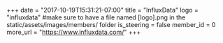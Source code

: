 +++
date = "2017-10-19T15:31:21-07:00"
title = "InfluxData"
logo = "influxdata" #make sure to have a file named [logo].png in the static/assets/images/members/ folder
is_steering = false
member_id = 0
more_url = "https://www.influxdata.com/"
+++
